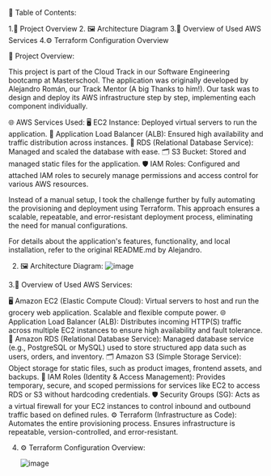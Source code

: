 📑 Table of Contents:

1.🚀 Project Overview
2. 🖼️ Architecture Diagram
3.🧰 Overview of Used AWS Services
4.⚙️ Terraform Configuration Overview

🚀 Project Overview:

This project is part of the Cloud Track in our Software Engineering bootcamp at Masterschool. The application was originally developed by Alejandro Román, our Track Mentor (A big Thanks to him!). Our task was to design and deploy its AWS infrastructure step by step, implementing each component individually.

🌐 AWS Services Used:
🖥️ EC2 Instance: Deployed virtual servers to run the application.
🏢 Application Load Balancer (ALB): Ensured high availability and traffic distribution across instances.
💾 RDS (Relational Database Service): Managed and scaled the database with ease.
🗂️ S3 Bucket: Stored and managed static files for the application.
🛡️ IAM Roles: Configured and attached IAM roles to securely manage permissions and access control for various AWS resources.

Instead of a manual setup, I took the challenge further by fully automating the provisioning and deployment using Terraform. This approach ensures a scalable, repeatable, and error-resistant deployment process, eliminating the need for manual configurations.

For details about the application's features, functionality, and local installation, refer to the original README.md by Alejandro.

2. 🖼️ Architecture Diagram:
![image](https://github.com/user-attachments/assets/7c5fe55e-e6c9-482c-84a8-4a74bc18e0fb)


3.🧰 Overview of Used AWS Services:

🖥️ Amazon EC2 (Elastic Compute Cloud):
   Virtual servers to host and run the grocery web application. Scalable and flexible compute power.
🌐 Application Load Balancer (ALB):
   Distributes incoming HTTP(S) traffic across multiple EC2 instances to ensure high availability and fault tolerance.
💾 Amazon RDS (Relational Database Service):
  	Managed database service (e.g., PostgreSQL or MySQL) used to store structured app data such as users, orders, and inventory.
🗂️ Amazon S3 (Simple Storage Service):
   Object storage for static files, such as product images, frontend assets, and backups.
🔐 IAM Roles (Identity & Access Management):
   Provides temporary, secure, and scoped permissions for services like EC2 to access RDS or S3 without hardcoding credentials.
🛡️ Security Groups (SG):
   Acts as a virtual firewall for your EC2 instances to control inbound and outbound traffic based on defined rules.
⚙️ Terraform (Infrastructure as Code):
    Automates the entire provisioning process. Ensures infrastructure is repeatable, version-controlled, and error-resistant.

4. ⚙️ Terraform Configuration Overview:


   ![image](https://github.com/user-attachments/assets/c7e93461-e891-4192-b1a2-3405d6229e67)



















